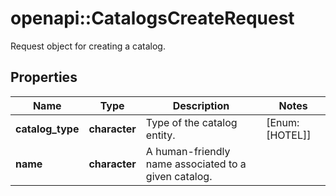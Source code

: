# openapi::CatalogsCreateRequest

Request object for creating a catalog.

## Properties
Name | Type | Description | Notes
------------ | ------------- | ------------- | -------------
**catalog_type** | **character** | Type of the catalog entity. | [Enum: [HOTEL]] 
**name** | **character** | A human-friendly name associated to a given catalog. | 


